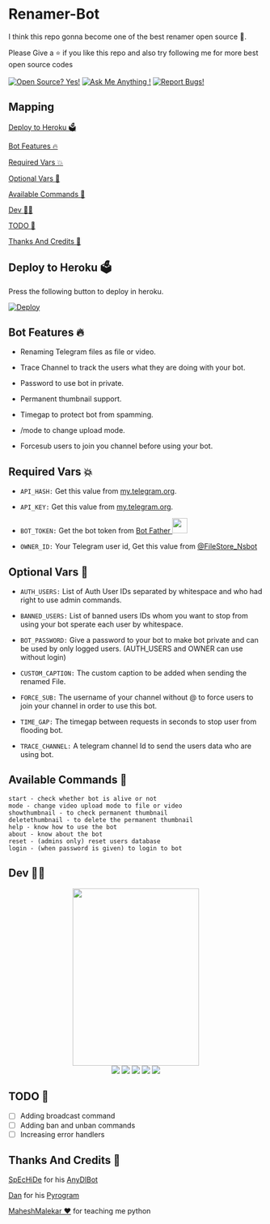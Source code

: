 # Renamer-Bot
I think this repo gonna become one of the best renamer open source 🥰.

Please Give a ⭐ if you like this repo and also try following me for more best open source codes<br><br>
[![Open Source? Yes!](https://badgen.net/badge/Open%20Source%20%3F/Yes/blue?icon=github)](https://github.com/Ns-Bots/TG-RENAMER-BOT)
[![Ask Me Anything !](https://img.shields.io/badge/🤔%20Ask%20me-anything-1abc9c.svg)](https://telegram.dog/Ns_AnoNymouS)
[![Report Bugs!](https://badgen.net/badge/🐞%20Report%20/Bugs/red)](https://telegram.dog/Ns_AnoNymouS)

## Mapping
[Deploy to Heroku 🗳](https://github.com/Ns-Bots/TG-RENAMER-BOT#deploy-to-heroku-)

[Bot Features 🔥](https://github.com/Ns-Bots/TG-RENAMER-BOT#bot-features-)

[Required Vars 💥](https://github.com/Ns-Bots/TG-RENAMER-BOT#required-vars-)

[Optional Vars 💬](https://github.com/Ns-Bots/TG-RENAMER-BOT#optional-vars-)

[Available Commands 🤖](https://github.com/Ns-Bots/TG-RENAMER-BOT#available-commands-)

[Dev 🧑‍💻](https://github.com/Ns-Bots/TG-RENAMER-BOT#dev-)

[TODO 🤧](https://github.com/Ns-Bots/TG-RENAMER-BOT#todo-)

[Thanks And Credits 🎉](https://github.com/Ns-Bots/TG-RENAMER-BOT#thanks-and-credits-)

## Deploy to Heroku 🗳
Press the following button to deploy in heroku.

[![Deploy](https://www.herokucdn.com/deploy/button.svg)](https://heroku.com/deploy?template=https://github.com/moalwnfkxviwbdksviasbabwbsjbazsjbsissb/TG-RENAMER-BOT)

## Bot Features 🔥
- Renaming Telegram files as file or video.

- Trace Channel to track the users what they are doing with your bot.

- Password to use bot in private.

- Permanent thumbnail support.

- Timegap to protect bot from spamming.

- /mode to change upload mode.

- Forcesub users to join you channel before using your bot.


## Required Vars 💥
- `API_HASH:` Get this value from [my.telegram.org](https://my.telegram.org).

- `API_KEY:` Get this value from [my.telegram.org](https://my.telegram.org).

- `BOT_TOKEN:` Get the bot token from [Bot Father <img src="https://telegra.ph/file/8d80c13110506bf1cb58e.jpg" width="30" height="30">](https://telegram.dog/BotFather)

- `OWNER_ID:` Your Telegram user id, Get this value from [@FileStore_Nsbot](https://telegram.dog/FileStore_Nsbot)


## Optional Vars 💬
- `AUTH_USERS:` List of Auth User IDs separated by whitespace and who had right to use admin commands.

- `BANNED_USERS:` List of banned users IDs whom you want to stop from using your bot sperate each user by whitespace.

- `BOT_PASSWORD:` Give a password to your bot to make bot private and can be used by only logged users. (AUTH_USERS and OWNER can use without login)

- `CUSTOM_CAPTION:` The custom caption to be added when sending the renamed File.

- `FORCE_SUB:` The username of your channel without @ to force users to join your channel in order to use this bot.

- `TIME_GAP:` The timegap between requests in seconds to stop user from flooding bot.

- `TRACE_CHANNEL:` A telegram channel Id to send the users data who are using bot.

## Available Commands 🤖
```
start - check whether bot is alive or not
mode - change video upload mode to file or video
showthumbnail - to check permanent thumbnail
deletethumbnail - to delete the permanent thumbnail
help - know how to use the bot
about - know about the bot
reset - (admins only) reset users database
login - (when password is given) to login to bot
```

## Dev 🧑‍💻
<p align="middle">
<img src="https://telegra.ph/file/c35579b3aef1248e2a130.jpg" width="250" height="350"><br>
<img src="https://badgen.net/badge/Name/Anonymous/FF33FF?icon=awesome&labelColor=0080FF"></a>
<img src="https://badgen.net/badge/Skills/python/purple?icon=terminal&labelColor=red"></a>
<a href="https://telegram.dog/Ns_Anonymous"><img src="https://img.shields.io/badge/Telegram-Bot-blue.svg?logo=telegram"></a>
<a href="https://github.com/Ns-AnoNymouS"><img src="https://badgen.net/badge/Follow%20on%20/GitHub/80FF00?icon=github&labelColor=black"></a>
<a href="https://youtube.com/channel/UC9NnqJ63aSzv457iUMM06vQ"><img src="https://img.shields.io/badge/YouTube-Channel-FF3333.svg?logo=youtube&logoColor=FF3333"></a>
<p align="left">
</p>

## TODO 🤧
- [ ] Adding broadcast command 
- [ ] Adding ban and unban commands
- [ ] Increasing error handlers

## Thanks And Credits 🎉
[SpEcHiDe](https://github.com/SpEcHiDe) for his [AnyDlBot](https://github.com/SpEcHiDe/AnyDLBot)

[Dan](https://telegram.dog/haskell) for his [Pyrogram](https://github.com/pyrogram/pyrogram)

[MaheshMalekar ❤](https://telegram.dog/MaheshMalekar) for teaching me python
